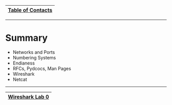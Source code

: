 |[Table of Contacts](/00-Table-of-Contents.md)|
|---|

---

# Summary

* Networks and Ports
* Numbering Systems
* Endianess
* RFCs, Pydcocs, Man Pages
* Wireshark
* Netcat

---

|[Wireshark Lab 0](/02-intro-to-networking/lab-0.md)
|---|
